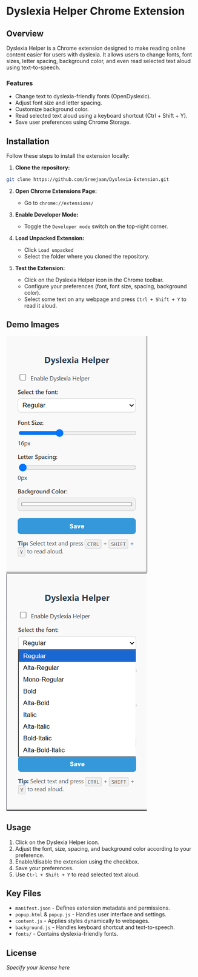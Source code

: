 # Dyslexia Helper Chrome Extension

## Overview

Dyslexia Helper is a Chrome extension designed to make reading online content easier for users with dyslexia. It allows users to change fonts, font sizes, letter spacing, background color, and even read selected text aloud using text-to-speech.

### Features

* Change text to dyslexia-friendly fonts (OpenDyslexic).
* Adjust font size and letter spacing.
* Customize background color.
* Read selected text aloud using a keyboard shortcut (Ctrl + Shift + Y).
* Save user preferences using Chrome Storage.

## Installation

Follow these steps to install the extension locally:

1. **Clone the repository:**

```bash
git clone https://github.com/Sreejaan/Dyslexia-Extension.git
```

2. **Open Chrome Extensions Page:**

   * Go to `chrome://extensions/`

3. **Enable Developer Mode:**

   * Toggle the `Developer mode` switch on the top-right corner.

4. **Load Unpacked Extension:**

   * Click `Load unpacked`
   * Select the folder where you cloned the repository.

5. **Test the Extension:**

   * Click on the Dyslexia Helper icon in the Chrome toolbar.
   * Configure your preferences (font, font size, spacing, background color).
   * Select some text on any webpage and press `Ctrl + Shift + Y` to read it aloud.

## Demo Images

![Extension]({8C1377E1-12F8-46CA-882B-D07380328C8F}.png)
![Fonts]({07E39ABD-5E86-4553-B771-D5974079C2CC}.png)
## Usage

1. Click on the Dyslexia Helper icon.
2. Adjust the font, size, spacing, and background color according to your preference.
3. Enable/disable the extension using the checkbox.
4. Save your preferences.
5. Use `Ctrl + Shift + Y` to read selected text aloud.

## Key Files

* `manifest.json` - Defines extension metadata and permissions.
* `popup.html` & `popup.js` - Handles user interface and settings.
* `content.js` - Applies styles dynamically to webpages.
* `background.js` - Handles keyboard shortcut and text-to-speech.
* `fonts/` - Contains dyslexia-friendly fonts.

## License

*Specify your license here*
